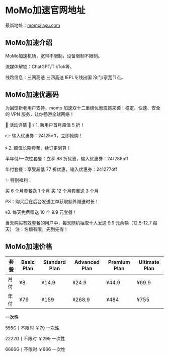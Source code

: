 # MoMo加速官网地址

最新地址：[momojiasu.com](https://momojiasu.com/?love=6whuOvFu)

## MoMo加速介绍

MoMo加速机场，宽带不限制，设备限制不限制。

流媒体解锁：ChatGPT/TikTok等。

线路信息：三网高速 三网高速 IEPL专线出国 冷门/家宽节点。

## MoMo加速优惠码

为回馈新老用户支持，momo 加速双十二重磅优惠震撼来袭！稳定、快速、安全的 VPN 服务，让你畅游全球网络！

🌟 活动详情 🌟
🌀 1. 新用户首月超值 5 折！

👉 输入优惠券：24125off，立即抢购！

🌀 2. 超值长期套餐，续订更划算！

半年付/一次性套餐：立享 88 折优惠，输入优惠券：241288off

年付套餐：享受超低 77 折优惠，输入优惠券：241277off

✨ 特别福利：

买 6 个月套餐送 1 个月
买 12 个月套餐送 3 个月

PS：购买后在后台发送工单获取额外赠送时长！

🌀3. 每天免费赠送 10 个 9.9 元套餐！

当天购买有效套餐的用户中，每天随机抽取十人发送 9.9 元余额（12.5-12.7 每天）
注：名额有限，先到先得！

## MoMo加速价格

|套餐|Basic Plan|Standard Plan|Advanced Plan|Premium Plan|Ultimate Plan|
|----|----|----|----|----|----|
|月付|¥8|¥14.9|¥24.9|¥44.9|¥69.9|
|年付|¥79|¥159|¥268.9|¥484|¥755|

**一次性**

555G丨不限时 ￥79 一次性

2222G丨不限时 ￥299 一次性

6666G丨不限时 ￥666 一次性
